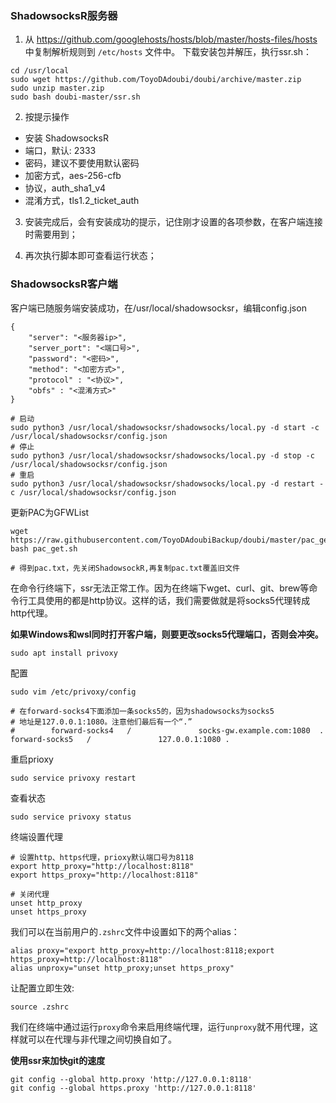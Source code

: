 ###  ShadowsocksR服务器

1. 从 https://github.com/googlehosts/hosts/blob/master/hosts-files/hosts 中复制解析规则到 `/etc/hosts` 文件中。
下载安装包并解压，执行ssr.sh：

```
cd /usr/local
sudo wget https://github.com/ToyoDAdoubi/doubi/archive/master.zip
sudo unzip master.zip
sudo bash doubi-master/ssr.sh
```

2. 按提示操作
- 安装 ShadowsocksR
- 端口，默认: 2333
- 密码，建议不要使用默认密码
- 加密方式，aes-256-cfb
- 协议，auth_sha1_v4
- 混淆方式，tls1.2_ticket_auth

3. 安装完成后，会有安装成功的提示，记住刚才设置的各项参数，在客户端连接时需要用到； 

4. 再次执行脚本即可查看运行状态；

### ShadowsocksR客户端

客户端已随服务端安装成功，在/usr/local/shadowsocksr，编辑config.json

```
{
    "server": "<服务器ip>",
    "server_port": "<端口号>", 
    "password": "<密码>",
    "method": "<加密方式>",
    "protocol" : "<协议>",
    "obfs" : "<混淆方式>"
}
```
```
# 启动
sudo python3 /usr/local/shadowsocksr/shadowsocks/local.py -d start -c /usr/local/shadowsocksr/config.json
# 停止
sudo python3 /usr/local/shadowsocksr/shadowsocks/local.py -d stop -c /usr/local/shadowsocksr/config.json
# 重启
sudo python3 /usr/local/shadowsocksr/shadowsocks/local.py -d restart -c /usr/local/shadowsocksr/config.json
```

更新PAC为GFWList

```
wget https://raw.githubusercontent.com/ToyoDAdoubiBackup/doubi/master/pac_get.sh
bash pac_get.sh

# 得到pac.txt，先关闭ShadowsockR,再复制pac.txt覆盖旧文件
```

在命令行终端下，ssr无法正常工作。因为在终端下wget、curl、git、brew等命令行工具使用的都是http协议。这样的话，我们需要做就是将socks5代理转成http代理。

**如果Windows和wsl同时打开客户端，则要更改socks5代理端口，否则会冲突。**

```
sudo apt install privoxy
```

配置

```
sudo vim /etc/privoxy/config

# 在forward-socks4下面添加一条socks5的，因为shadowsocks为socks5
# 地址是127.0.0.1:1080。注意他们最后有一个“.”
#        forward-socks4   /               socks-gw.example.com:1080  .
forward-socks5   /               127.0.0.1:1080 .
```

重启prioxy

```
sudo service privoxy restart
```

查看状态
```
sudo service privoxy status
```

终端设置代理

```
# 设置http、https代理，prioxy默认端口号为8118
export http_proxy="http://localhost:8118"
export https_proxy="http://localhost:8118"

# 关闭代理
unset http_proxy
unset https_proxy
```

我们可以在当前用户的`.zshrc`文件中设置如下的两个alias：

```
alias proxy="export http_proxy=http://localhost:8118;export https_proxy=http://localhost:8118" 
alias unproxy="unset http_proxy;unset https_proxy"
```

让配置立即生效:

```
source .zshrc
```

我们在终端中通过运行`proxy`命令来启用终端代理，运行`unproxy`就不用代理，这样就可以在代理与非代理之间切换自如了。

**使用ssr来加快git的速度**

```
git config --global http.proxy 'http://127.0.0.1:8118' 
git config --global https.proxy 'http://127.0.0.1:8118'
```